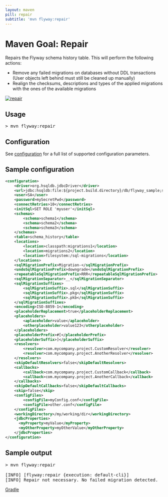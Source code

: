 ```yaml
---
layout: maven
pill: repair
subtitle: 'mvn flyway:repair'
---
```

# Maven Goal: Repair

Repairs the Flyway schema history table. This will perform the following actions:
- Remove any failed migrations on databases without DDL transactions<br/>
  (User objects left behind must still be cleaned up manually)
- Realign the checksums, descriptions and types of the applied migrations with the ones of the available migrations

<a href="/documentation/command/repair"><img src="/assets/balsamiq/command-repair.png" alt="repair"></a>

## Usage

<pre class="console"><span>&gt;</span> mvn flyway:repair</pre>

## Configuration

See [configuration](/documentation/configuration/parameters) for a full list of supported configuration parameters.

## Sample configuration

```xml
<configuration>
    <driver>org.hsqldb.jdbcDriver</driver>
    <url>jdbc:hsqldb:file:${project.build.directory}/db/flyway_sample;shutdown=true</url>
    <user>SA</user>
    <password>mySecretPwd</password>
    <connectRetries>10</connectRetries>
    <initSql>SET ROLE 'myuser'</initSql>
    <schemas>
        <schema>schema1</schema>
        <schema>schema2</schema>
        <schema>schema3</schema>
    </schemas>
    <table>schema_history</table>
    <locations>
        <location>classpath:migrations1</location>
        <location>migrations2</location>
        <location>filesystem:/sql-migrations</location>
    </locations>
    <sqlMigrationPrefix>Migration-</sqlMigrationPrefix>
    <undoSqlMigrationPrefix>downgrade</undoSqlMigrationPrefix>
    <repeatableSqlMigrationPrefix>RRR</repeatableSqlMigrationPrefix>
    <sqlMigrationSeparator>__</sqlMigrationSeparator>
    <sqlMigrationSuffixes>
        <sqlMigrationSuffix>.sql</sqlMigrationSuffix>
        <sqlMigrationSuffix>.pkg</sqlMigrationSuffix>
        <sqlMigrationSuffix>.pkb</sqlMigrationSuffix>
    </sqlMigrationSuffixes>
    <encoding>ISO-8859-1</encoding>
    <placeholderReplacement>true</placeholderReplacement>
    <placeholders>
        <aplaceholder>value</aplaceholder>
        <otherplaceholder>value123</otherplaceholder>
    </placeholders>
    <placeholderPrefix>#[</placeholderPrefix>
    <placeholderSuffix>]</placeholderSuffix>
    <resolvers>
        <resolver>com.mycompany.project.CustomResolver</resolver>
        <resolver>com.mycompany.project.AnotherResolver</resolver>
    </resolvers>
    <skipDefaultResolvers>false</skipDefaultResolvers>
    <callbacks>
        <callback>com.mycompany.project.CustomCallback</callback>
        <callback>com.mycompany.project.AnotherCallback</callback>
    </callbacks>
    <skipDefaultCallbacks>false</skipDefaultCallbacks>
    <skip>false</skip>
    <configFiles>
        <configFile>myConfig.conf</configFile>
        <configFile>other.conf</configFile>
    </configFiles>
    <workingDirectory>/my/working/dir</workingDirectory>
    <jdbcProperties>
      <myProperty>myValue</myProperty>
      <myOtherProperty>myOtherValue</myOtherProperty>
    </jdbcProperties>
</configuration>
```

## Sample output

<pre class="console">&gt; mvn flyway:repair

[INFO] [flyway:repair {execution: default-cli}]
[INFO] Repair not necessary. No failed migration detected.</pre>

<p class="next-steps">
    <a class="btn btn-primary" href="/documentation/usage/gradle">Gradle <i class="fa fa-arrow-right"></i></a>
</p>